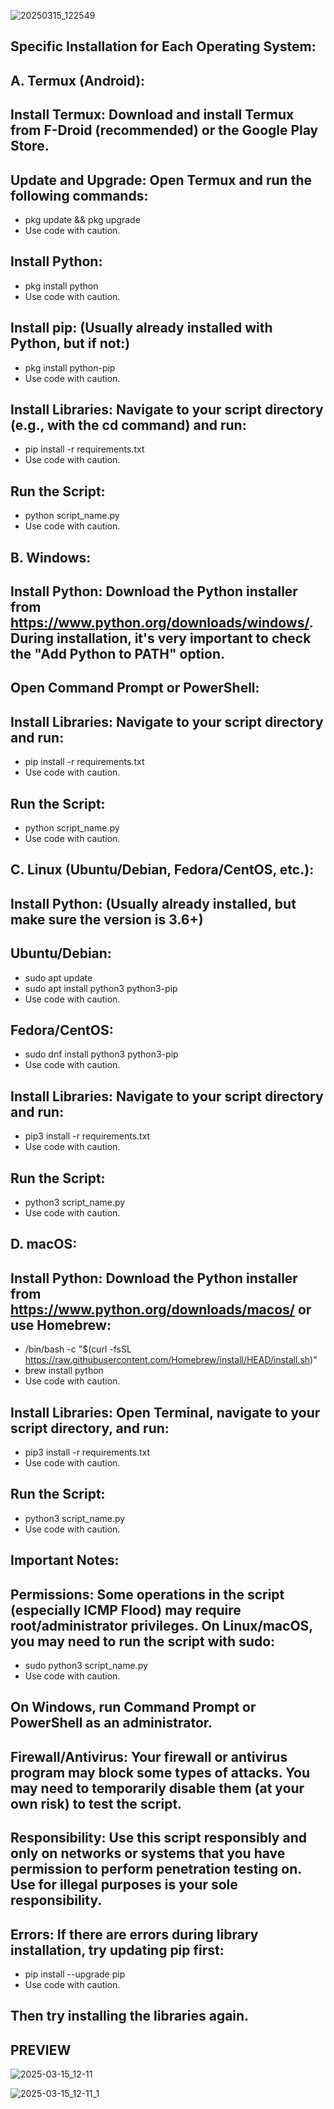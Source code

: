 ![20250315_122549](https://github.com/user-attachments/assets/2a45f946-8ae4-4610-8bcf-2063b950fc72)

## Specific Installation for Each Operating System:

## A. Termux (Android):

## Install Termux: Download and install Termux from F-Droid (recommended) or the Google Play Store.

## Update and Upgrade: Open Termux and run the following commands:

- pkg update && pkg upgrade
- Use code with caution.

## Install Python:

- pkg install python
- Use code with caution.

## Install pip: (Usually already installed with Python, but if not:)

- pkg install python-pip
- Use code with caution.

## Install Libraries: Navigate to your script directory (e.g., with the cd command) and run:

- pip install -r requirements.txt
- Use code with caution.

## Run the Script:

- python script_name.py
- Use code with caution.

## B. Windows:

## Install Python: Download the Python installer from https://www.python.org/downloads/windows/. During installation, it's very important to check the "Add Python to PATH" option.

## Open Command Prompt or PowerShell:

## Install Libraries: Navigate to your script directory and run:

- pip install -r requirements.txt
- Use code with caution.

## Run the Script:

- python script_name.py
- Use code with caution.

## C. Linux (Ubuntu/Debian, Fedora/CentOS, etc.):

## Install Python: (Usually already installed, but make sure the version is 3.6+)

## Ubuntu/Debian:

- sudo apt update
- sudo apt install python3 python3-pip
- Use code with caution.

## Fedora/CentOS:

- sudo dnf install python3 python3-pip
- Use code with caution.

## Install Libraries: Navigate to your script directory and run:

- pip3 install -r requirements.txt
- Use code with caution.

## Run the Script:

- python3 script_name.py
- Use code with caution.

## D. macOS:

## Install Python: Download the Python installer from https://www.python.org/downloads/macos/ or use Homebrew:

- /bin/bash -c "$(curl -fsSL https://raw.githubusercontent.com/Homebrew/install/HEAD/install.sh)"
- brew install python
- Use code with caution.

## Install Libraries: Open Terminal, navigate to your script directory, and run:

- pip3 install -r requirements.txt
- Use code with caution.

## Run the Script:

- python3 script_name.py
- Use code with caution.

## Important Notes:

## Permissions: Some operations in the script (especially ICMP Flood) may require root/administrator privileges. On Linux/macOS, you may need to run the script with sudo:

- sudo python3 script_name.py
- Use code with caution.

## On Windows, run Command Prompt or PowerShell as an administrator.

## Firewall/Antivirus: Your firewall or antivirus program may block some types of attacks. You may need to temporarily disable them (at your own risk) to test the script.

## Responsibility: Use this script responsibly and only on networks or systems that you have permission to perform penetration testing on. Use for illegal purposes is your sole responsibility.

## Errors: If there are errors during library installation, try updating pip first:

- pip install --upgrade pip
- Use code with caution.

## Then try installing the libraries again.

## PREVIEW

![2025-03-15_12-11](https://github.com/user-attachments/assets/81aa7426-8e1d-4bfa-8963-9c1e29d9c96c)

![2025-03-15_12-11_1](https://github.com/user-attachments/assets/186614b1-6c64-4d78-b97a-bde57dbb71cf)


